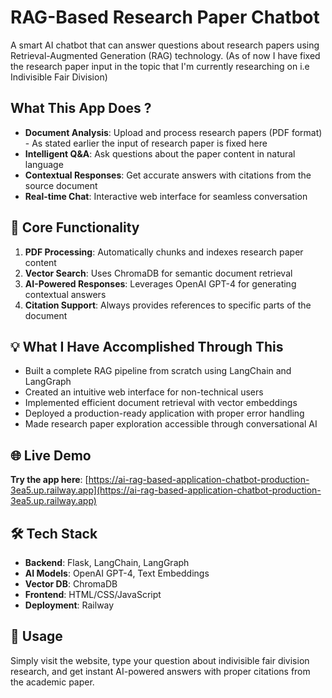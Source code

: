 # RAG-Based Research Paper Chatbot

A smart AI chatbot that can answer questions about research papers using Retrieval-Augmented Generation (RAG) technology.
(As of now I have fixed the research paper input in the topic that I'm currently researching on i.e Indivisible Fair Division)

## What This App Does ?

- **Document Analysis**: Upload and process research papers (PDF format) - As stated earlier the input of research paper is fixed here
- **Intelligent Q&A**: Ask questions about the paper content in natural language
- **Contextual Responses**: Get accurate answers with citations from the source document
- **Real-time Chat**: Interactive web interface for seamless conversation

## 🚀 Core Functionality

1. **PDF Processing**: Automatically chunks and indexes research paper content
2. **Vector Search**: Uses ChromaDB for semantic document retrieval
3. **AI-Powered Responses**: Leverages OpenAI GPT-4 for generating contextual answers
4. **Citation Support**: Always provides references to specific parts of the document

## 💡 What I Have Accomplished Through This

- Built a complete RAG pipeline from scratch using LangChain and LangGraph
- Created an intuitive web interface for non-technical users
- Implemented efficient document retrieval with vector embeddings
- Deployed a production-ready application with proper error handling
- Made research paper exploration accessible through conversational AI

## 🌐 Live Demo

**Try the app here**: [https://ai-rag-based-application-chatbot-production-3ea5.up.railway.app](https://ai-rag-based-application-chatbot-production-3ea5.up.railway.app)

## 🛠️ Tech Stack

- **Backend**: Flask, LangChain, LangGraph
- **AI Models**: OpenAI GPT-4, Text Embeddings
- **Vector DB**: ChromaDB
- **Frontend**: HTML/CSS/JavaScript
- **Deployment**: Railway

## 📖 Usage

Simply visit the website, type your question about indivisible fair division research, and get instant AI-powered answers with proper citations from the academic paper.
